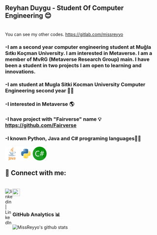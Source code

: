 ## Reyhan Duygu - Student Of Computer Engineering :blush: 

#
### 
You can see my other codes.
https://gitlab.com/missreyyo

### -I am a second year computer engineering student at Muğla Sıtkı Koçman University. I am interested in Metaverse. I am a member of MvRG (Metaverse Research Group) main. I have been a student in two projects  I am open to learning and innovations.

### -I am student at Mugla Sitki Kocman University Computer Engineering second year 👨‍🎓

### -I interested in Metaverse 🌎




### -I have project with "Fairverse" name 💡https://github.com/Fairverse



### -I known Python, Java and C# programing languages👩‍💻
<img align="left" alt="Java" width="45px" src="https://raw.githubusercontent.com/github/explore/cebd63002168a05a6a642f309227eefeccd92950/topics/java/java.png" />
<img align="left" alt="Python" width="45px" src="https://raw.githubusercontent.com/github/explore/cebd63002168a05a6a642f309227eefeccd92950/topics/python/python.png" />
<img align="left" alt="C#" width="45px" src="https://raw.githubusercontent.com/github/explore/cebd63002168a05a6a642f309227eefeccd92950/topics/csharp/csharp.png" />

<br />
<br />

#
## 📩 Connect with me:

#
[<img align="left" alt="linkedin | LinkedIn" width="24px" src="https://raw.githubusercontent.com/peterthehan/peterthehan/master/assets/linkedin.svg" />][linkedin]



[<img align="left" height="24" width="24" src="https://cdn.jsdelivr.net/npm/simple-icons@v4/icons/gmail.svg" />][gmail]

<br />

[linkedin]: https://www.linkedin.com/in/reyhan-duygu-1a85661a3/
[gmail]: mailto:reyhanduygu123@gmail.com

<br />

#

### GitHub Analytics 📊

![MissReyyo's github stats](https://github-readme-stats.vercel.app/api?username=MissReyyo&show_icons=true)

<br />
<br />
